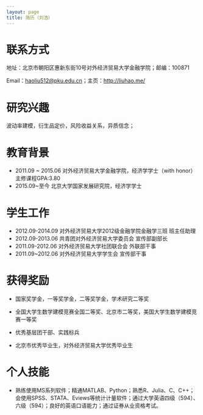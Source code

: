```yaml
---
layout: page
title: 简历（刘浩）
---
```


# 联系方式

地址：北京市朝阳区惠新东街10号对外经济贸易大学金融学院；邮编：100871  

Email：haoliu512@pku.edu.cn；主页：<http://liuhao.me/>

# 研究兴趣

波动率建模，衍生品定价，风险收益关系，异质信念；

# 教育背景

- 2011.09 ~ 2015.06 对外经济贸易大学金融学院，经济学学士（with honor）  主修课程GPA:3.80
- 2015.09~至今 北京大学国家发展研究院，经济学学士

# 学生工作

- 2012.09-2014.09 对外经济贸易大学2012级金融学院金融学三班            班主任助理
- 2012.09-2013.06 共青团对外经济贸易大学委员会                        宣传部副部长
- 2011.09-2012.06	对外经济贸易大学社团联合会                          外联部干事
- 2011.09~2012.06 对外经济贸易大学学生会                                  宣传部干事





# 获得奖励

- 国家奖学金，一等奖学金，二等奖学金，学术研究二等奖


- 全国大学生数学建模竞赛全国二等奖、北京市二等奖，美国大学生数学建模竞赛一等奖


- 优秀基层团干部、实践标兵
- 北京市优秀毕业生，对外经济贸易大学优秀毕业生

# 个人技能

- 熟练使用MS系列软件；精通MATLAB、Python；熟悉R、Julia、C、C++；会使用SPSS、STATA、Eviews等统计计量软件；通过大学英语四级（594）、六级（594）；良好的英语口语能力；通过证券从业资格考试。
  
  ​